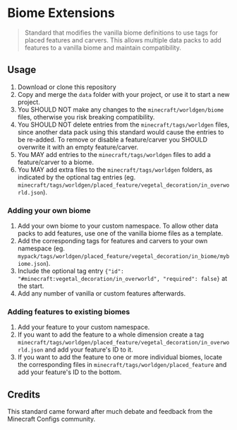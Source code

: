 # Biome Extensions
> Standard that modifies the vanilla biome definitions to use tags for placed features and carvers. This allows multiple data packs to add features to a vanilla biome and maintain compatibility.

## Usage
1. Download or clone this repository
2. Copy and merge the `data` folder with your project, or use it to start a new project.
3. You SHOULD NOT make any changes to the `minecraft/worldgen/biome` files, otherwise you risk breaking compatibility.
4. You SHOULD NOT delete entries from the `minecraft/tags/worldgen` files, since another data pack using this standard would cause the entries to be re-added. To remove or disable a feature/carver you SHOULD overwrite it with an empty feature/carver.
5. You MAY add entries to the `minecraft/tags/worldgen` files to add a feature/carver to a biome.
6. You MAY add extra files to the `minecraft/tags/worldgen` folders, as indicated by the optional tag entries (eg. `minecraft/tags/worldgen/placed_feature/vegetal_decoration/in_overworld.json`).

### Adding your own biome
1. Add your own biome to your custom namespace. To allow other data packs to add features, use one of the vanilla biome files as a template.
2. Add the corresponding tags for features and carvers to your own namespace (eg. `mypack/tags/worldgen/placed_feature/vegetal_decoration/in_biome/mybiome.json`).
3. Include the optional tag entry `{"id": "#minecraft:vegetal_decoration/in_overworld", "required": false}` at the start.
4. Add any number of vanilla or custom features afterwards.

### Adding features to existing biomes
1. Add your feature to your custom namespace.
2. If you want to add the feature to a whole dimension create a tag `minecraft/tags/worldgen/placed_feature/vegetal_decoration/in_overworld.json` and add your feature's ID to it.
3. If you want to add the feature to one or more individual biomes, locate the corresponding files in `minecraft/tags/worldgen/placed_feature` and add your feature's ID to the bottom.

## Credits
This standard came forward after much debate and feedback from the Minecraft Configs community.
